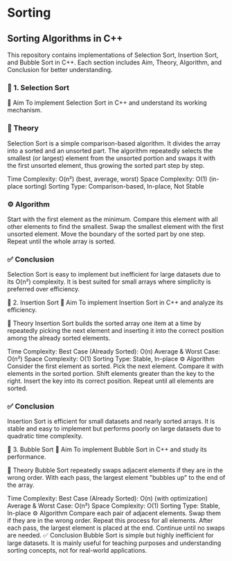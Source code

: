 # Sorting
## Sorting Algorithms in C++
This repository contains implementations of Selection Sort, Insertion Sort, and Bubble Sort in C++.
Each section includes Aim, Theory, Algorithm, and Conclusion for better understanding.

### 📌 1. Selection Sort
🎯 Aim
To implement Selection Sort in C++ and understand its working mechanism.

### 📖 Theory
Selection Sort is a simple comparison-based algorithm. It divides the array into a sorted and an unsorted part.
The algorithm repeatedly selects the smallest (or largest) element from the unsorted portion and swaps it with the first unsorted element, thus growing the sorted part step by step.

Time Complexity: O(n²) (best, average, worst)
Space Complexity: O(1) (in-place sorting)
Sorting Type: Comparison-based, In-place, Not Stable
### ⚙️ Algorithm
Start with the first element as the minimum.
Compare this element with all other elements to find the smallest.
Swap the smallest element with the first unsorted element.
Move the boundary of the sorted part by one step.
Repeat until the whole array is sorted.
### ✅ Conclusion
Selection Sort is easy to implement but inefficient for large datasets due to its O(n²) complexity. It is best suited for small arrays where simplicity is preferred over efficiency.

📌 2. Insertion Sort
🎯 Aim
To implement Insertion Sort in C++ and analyze its efficiency.

📖 Theory
Insertion Sort builds the sorted array one item at a time by repeatedly picking the next element and inserting it into the correct position among the already sorted elements.

Time Complexity:
Best Case (Already Sorted): O(n)
Average & Worst Case: O(n²)
Space Complexity: O(1)
Sorting Type: Stable, In-place
⚙️ Algorithm
Consider the first element as sorted.
Pick the next element.
Compare it with elements in the sorted portion.
Shift elements greater than the key to the right.
Insert the key into its correct position.
Repeat until all elements are sorted.
### ✅ Conclusion
Insertion Sort is efficient for small datasets and nearly sorted arrays. It is stable and easy to implement but performs poorly on large datasets due to quadratic time complexity.

📌 3. Bubble Sort
🎯 Aim
To implement Bubble Sort in C++ and study its performance.

📖 Theory
Bubble Sort repeatedly swaps adjacent elements if they are in the wrong order. With each pass, the largest element "bubbles up" to the end of the array.

Time Complexity:
Best Case (Already Sorted): O(n) (with optimization)
Average & Worst Case: O(n²)
Space Complexity: O(1)
Sorting Type: Stable, In-place
⚙️ Algorithm
Compare each pair of adjacent elements.
Swap them if they are in the wrong order.
Repeat this process for all elements.
After each pass, the largest element is placed at the end.
Continue until no swaps are needed.
✅ Conclusion
Bubble Sort is simple but highly inefficient for large datasets. It is mainly useful for teaching purposes and understanding sorting concepts, not for real-world applications.
